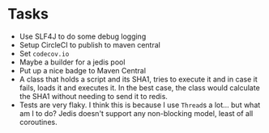 # Tasks
* Use SLF4J to do some debug logging
* Setup CircleCI to publish to maven central 
* Set `codecov.io`
* Maybe a builder for a jedis pool
* Put up a nice badge to Maven Central
* A class that holds a script and its SHA1, tries to execute it and in case it fails, loads it and executes it. In the best case, the class would calculate the SHA1 without needing to send it to redis.
* Tests are very flaky. I think this is because I use `Thread`s a lot... but what am I to do? Jedis doesn't support any non-blocking model, least of all coroutines.
